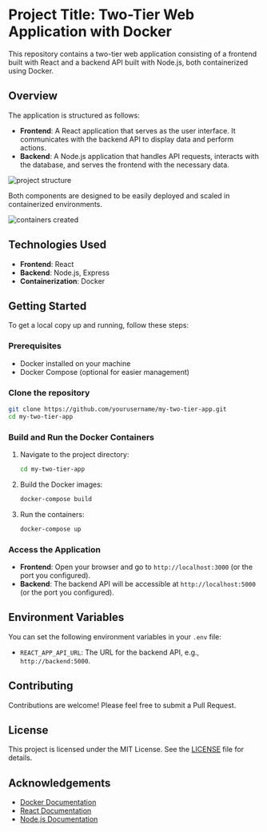 # Project Title: Two-Tier Web Application with Docker

This repository contains a two-tier web application consisting of a frontend built with React and a backend API built with Node.js, both containerized using Docker.

## Overview

The application is structured as follows:

- **Frontend**: A React application that serves as the user interface. It communicates with the backend API to display data and perform actions.
- **Backend**: A Node.js application that handles API requests, interacts with the database, and serves the frontend with the necessary data.

![project structure](https://github.com/user-attachments/assets/00469801-7e54-4187-b8a5-d16c617af15b)




Both components are designed to be easily deployed and scaled in containerized environments.


![containers created](https://github.com/user-attachments/assets/6e67d134-f838-4763-856b-3e2057e36039)


## Technologies Used

- **Frontend**: React
- **Backend**: Node.js, Express
- **Containerization**: Docker

## Getting Started

To get a local copy up and running, follow these steps:

### Prerequisites

- Docker installed on your machine
- Docker Compose (optional for easier management)

### Clone the repository

```bash
git clone https://github.com/yourusername/my-two-tier-app.git
cd my-two-tier-app
```

### Build and Run the Docker Containers

1. Navigate to the project directory:
   ```bash
   cd my-two-tier-app
   ```

2. Build the Docker images:
   ```bash
   docker-compose build
   ```

3. Run the containers:
   ```bash
   docker-compose up
   ```

### Access the Application

- **Frontend**: Open your browser and go to `http://localhost:3000` (or the port you configured).
- **Backend**: The backend API will be accessible at `http://localhost:5000` (or the port you configured).

## Environment Variables

You can set the following environment variables in your `.env` file:

- `REACT_APP_API_URL`: The URL for the backend API, e.g., `http://backend:5000`.

## Contributing

Contributions are welcome! Please feel free to submit a Pull Request.

## License

This project is licensed under the MIT License. See the [LICENSE](LICENSE) file for details.

## Acknowledgements

- [Docker Documentation](https://docs.docker.com/)
- [React Documentation](https://reactjs.org/docs/getting-started.html)
- [Node.js Documentation](https://nodejs.org/en/docs/)



